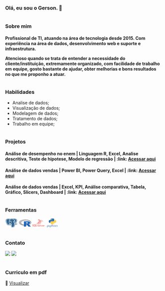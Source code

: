 ### Olá, eu sou o Gerson. 👋

#
### Sobre mim
<div>
  <h4>Profissional de TI, atuando na área de tecnologia desde 2015. Com experiência na área de dados, desenvolvimento web e suporte e infraestrutura. 

Atencioso quando se trata de entender a necessidade do cliente/instituição, extremamente organizado, com facilidade de trabalho em equipe, gosto bastante de ajudar, obter melhorias e bons resultados no que me proponho a atuar.</h4>
</div>

#
### Habilidades

* Analise de dados;
* Visualização de dados;
* Modelagem de dados;
* Tratamento de dados;
* Trabalho em equipe;

#
### Projetos

<div>
  <h4>Análise de desempenho no enem | Linguagem R, Excel, Analise descritiva, Teste de hipotese, Modelo de regressão | :link: <a href="https://github.com/eugersonmendonca/analise_desempenho_enem">Acessar aqui</a> </h4>
</div>
<div>
  <h4>Análise de dados vendas | Power BI, Power Query, Excel | :link: <a href="https://github.com/eugersonmendonca/power_bi">Acessar aqui</a></h4>
</div>

<div>
  <h4>Análise de dados vendas | Excel, KPI, Análise comparativa, Tabela, Gráfico, Slicers, Dashboard | :link: <a href="https://github.com/eugersonmendonca/analise-de-dados-excel">Acessar aqui</a></h4>
</div>

#
### Ferramentas
<div style="display: inline_block">
<img align="center" alt="PostgreSQL" height="30" width="40" src="https://github.com/devicons/devicon/blob/master/icons/postgresql/postgresql-plain.svg">
<img align="center" alt="PostgreSQL" height="30" width="40" src="https://github.com/devicons/devicon/blob/master/icons/r/r-original.svg">
<img align="center" alt="PostgreSQL" height="30" width="40" src="https://github.com/devicons/devicon/blob/master/icons/microsoftsqlserver/microsoftsqlserver-plain-wordmark.svg">
<img align="center" alt="PostgreSQL" height="30" width="40" src="https://github.com/devicons/devicon/blob/master/icons/python/python-original-wordmark.svg">
</div>

#
### Contato
<div>
<a href="https://www.linkedin.com/in/eugersonmendonca/" target="_blank"><img src="https://img.shields.io/badge/LinkedIn-0077B5?style=for-the-badge&logo=linkedin&logoColor=white" target="_blank"></a>
<a href="mailto:gerson.gma19@gmail.com" target="_blank"><img src="https://img.shields.io/badge/Gmail-D14836?style=for-the-badge&logo=gmail&logoColor=white" target="_blank"></a>
</div>

#
### Curriculo em pdf
:link: <a href="https://bit.ly/currículo_gerson_mendonça">Visualizar</a>


